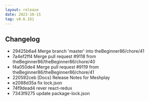 ```yaml
---
layout: release
date: 2023-10-15
tag: v0.6.161
---
```


## Changelog
* 29425b6a4 Merge branch 'master' into theBeginner86/chore/41
* 7a4ef2ff4 Merge pull request #9118 from theBeginner86/theBeginner86/chore/40
* f4a050de4 Merge pull request #9119 from theBeginner86/theBeginner86/chore/41
* 220592ceb [Docs] Release Notes for Meshplay
* e2088d35a fix lock.json
* 74f9dead4 rever react-redux
* 7343f9275 update package-lock.json
